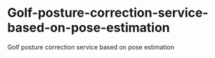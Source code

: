 # Golf-posture-correction-service-based-on-pose-estimation
Golf posture correction service based on pose estimation
